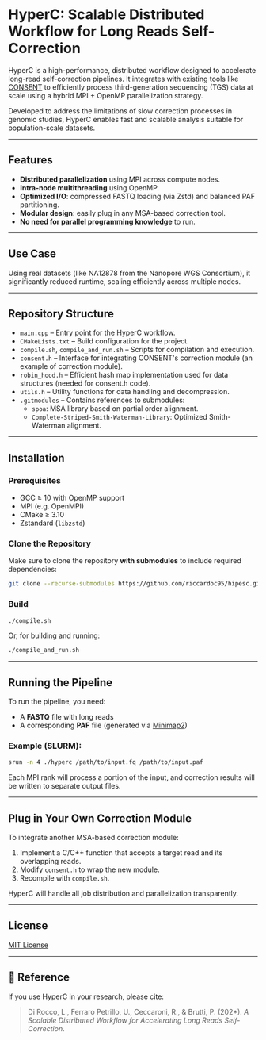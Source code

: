 # HyperC: Scalable Distributed Workflow for Long Reads Self-Correction

HyperC is a high-performance, distributed workflow designed to accelerate long-read self-correction pipelines. It integrates with existing tools like [CONSENT](https://github.com/paolap/mg-consent) to efficiently process third-generation sequencing (TGS) data at scale using a hybrid MPI + OpenMP parallelization strategy.

Developed to address the limitations of slow correction processes in genomic studies, HyperC enables fast and scalable analysis suitable for population-scale datasets.

---

## Features

- **Distributed parallelization** using MPI across compute nodes.
- **Intra-node multithreading** using OpenMP.
- **Optimized I/O**: compressed FASTQ loading (via Zstd) and balanced PAF partitioning.
- **Modular design**: easily plug in any MSA-based correction tool.
- **No need for parallel programming knowledge** to run.

---

## Use Case

Using real datasets (like NA12878 from the Nanopore WGS Consortium), it significantly reduced runtime, scaling efficiently across multiple nodes.

---

## Repository Structure

- `main.cpp` – Entry point for the HyperC workflow.
- `CMakeLists.txt` – Build configuration for the project.
- `compile.sh`, `compile_and_run.sh` – Scripts for compilation and execution.
- `consent.h` – Interface for integrating CONSENT's correction module (an example of correction module).
- `robin_hood.h` – Efficient hash map implementation used for data structures (needed for consent.h code).
- `utils.h` – Utility functions for data handling and decompression.
- `.gitmodules` – Contains references to submodules:
  - `spoa`: MSA library based on partial order alignment.
  - `Complete-Striped-Smith-Waterman-Library`: Optimized Smith-Waterman alignment.

---

## Installation

### Prerequisites

- GCC ≥ 10 with OpenMP support
- MPI (e.g. OpenMPI)
- CMake ≥ 3.10
- Zstandard (`libzstd`)

### Clone the Repository

Make sure to clone the repository **with submodules** to include required dependencies:

```bash
git clone --recurse-submodules https://github.com/riccardoc95/hipesc.git
```

### Build

```bash
./compile.sh
```

Or, for building and running:

```bash
./compile_and_run.sh
```

---

## Running the Pipeline

To run the pipeline, you need:

* A **FASTQ** file with long reads
* A corresponding **PAF** file (generated via [Minimap2](https://github.com/lh3/minimap2))

### Example (SLURM):

```bash
srun -n 4 ./hyperc /path/to/input.fq /path/to/input.paf
```

Each MPI rank will process a portion of the input, and correction results will be written to separate output files.

---

## Plug in Your Own Correction Module

To integrate another MSA-based correction module:

1. Implement a C/C++ function that accepts a target read and its overlapping reads.
2. Modify `consent.h` to wrap the new module.
3. Recompile with `compile.sh`.

HyperC will handle all job distribution and parallelization transparently.

---

## License

[MIT License](LICENSE)

---

## 🔗 Reference

If you use HyperC in your research, please cite:

> Di Rocco, L., Ferraro Petrillo, U., Ceccaroni, R., & Brutti, P. (202*). *A Scalable Distributed Workflow for Accelerating Long Reads Self-Correction*.


